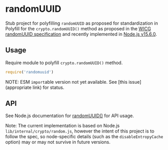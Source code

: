# randomUUID

Stub project for polyfilling `randomUUID` as proposed for standardization in
Polyfill for the `crypto.randomUUID()` method as proposed in
the [WICG randomUUID specification](https://github.com/WICG/uuid) and recently implemented in
[Node.js v15.6.0](https://github.com/nodejs/node/pull/36729).

## Usage

Require module to polyfill `crypto.randomUUID()` method.

```js
require('randomuuid')
```


NOTE: ESM `import`able version not yet available.  See [this issue](appropriate link) for status.
## API

See Node.js documentation for
[randomUUID()](https://nodejs.org/dist/latest-v15.x/docs/api/crypto.html#crypto_crypto_randomuuid_options)
for API usage.

Note: The current implementation is based on Node.js `lib/internal/crypto/random.js`, however the intent of this project is to follow the spec, so node-specific details (such as the `disableEntropyCache` option) may or may not survive in future versions.
